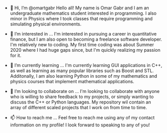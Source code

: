 - 👋 Hi, I’m @omartgabr
Hello all! My name is Omar Gabr and I am an undergraduate mathematics student interested in programming.
I also minor in Physics where I took classes that require programming and simulating physical environments.


- 👀 I’m interested in ...
I'm interested in pursuing a career in quantitative finance, but I am also open to becoming a freelance software developer.
I'm relatively new to coding. My first time coding was about Summer 2020 where I had huge gaps since, but I'm quickly realizing my passion for it.


- 🌱 I’m currently learning ...
I'm currently learning GUI applications in C++, as well as learning as many popular libraries such as Boost and STL.
Additonally, I am also learning Python in some of my mathematics and physics courses that implement mathematical applications.


- 💞️ I’m looking to collaborate on ...
I'm looking to collaborate with anyone who is willing to share feedback to my projects, or simply wanting to discuss the C++ or Python languages.
My repository wil contain an array of different scaled projects that I work on from time to time.


- 📫 How to reach me ...
Feel free to reach me using any of my contact information on my profile! I look forward to speaking to any of you!
